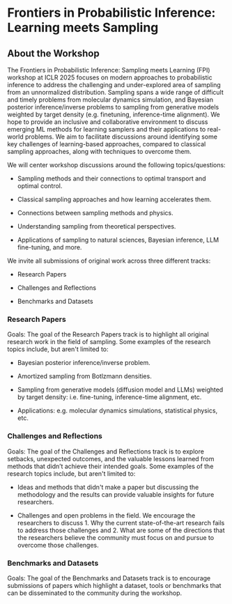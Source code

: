 # Frontiers in Probabilistic Inference: Learning meets Sampling

## About the Workshop
The Frontiers in Probabilistic Inference: Sampling meets Learning (FPI) workshop at ICLR 2025 focuses on modern approaches to probabilistic inference to address the challenging and under-explored area of sampling from an unnormalized distribution. Sampling spans a wide range of difficult and timely problems from molecular dynamics simulation, and Bayesian posterior inference/inverse problems to sampling from generative models weighted by target density (e.g. finetuning, inference-time alignment). We hope to provide an inclusive and collaborative environment to discuss emerging ML methods for learning samplers and their applications to real-world problems. We aim to facilitate discussions around identifying some key challenges of learning-based approaches, compared to classical sampling approaches, along with techniques to overcome them.

We will center workshop discussions around the following topics/questions:

- Sampling methods and their connections to optimal transport and optimal control.

- Classical sampling approaches and how learning accelerates them.

- Connections between sampling methods and physics.

- Understanding sampling from theoretical perspectives. 

- Applications of sampling to natural sciences, Bayesian inference, LLM fine-tuning, and more.


We invite all submissions of original work across three different tracks:

- Research Papers

- Challenges and Reflections

- Benchmarks and Datasets


### Research Papers

Goals: The goal of the Research Papers track is to highlight all original research work in the field of sampling. Some examples of the research topics include, but aren't limited to:

- Bayesian posterior inference/inverse problem.

- Amortized sampling from Botlzmann densities.

- Sampling from generative models (diffusion model and LLMs) weighted by target density: i.e. fine-tuning, inference-time alignment, etc.

- Applications: e.g. molecular dynamics simulations, statistical physics, etc.

### Challenges and Reflections

Goals: The goal of the Challenges and Reflections track is to explore setbacks, unexpected outcomes, and the valuable lessons learned from methods that didn’t achieve their intended goals. Some examples of the research topics include, but aren't limited to:

- Ideas and methods that didn't make a paper but discussing the methodology and the results can provide valuable insights for future researchers. 

- Challenges and open problems in the field. We encourage the researchers to discuss 1. Why the current state-of-the-art research fails to address those challenges and 2. What are some of the directions that the researchers believe the community must focus on and pursue to overcome those challenges. 

### Benchmarks and Datasets

Goals: The goal of the Benchmarks and Datasets track is to encourage submissions of papers which highlight a dataset, tools or benchmarks that can be disseminated to the community during the workshop. 
